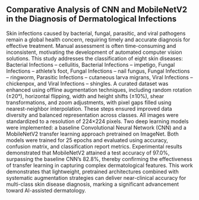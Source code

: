 ## Comparative Analysis of CNN and MobileNetV2 in the Diagnosis of Dermatological Infections

Skin infections caused by bacterial, fungal, parasitic, and viral pathogens remain a global health concern, requiring timely and accurate diagnosis for effective treatment. Manual assessment is often time-consuming and inconsistent, motivating the development of automated computer vision solutions. This study addresses the classification of eight skin diseases: Bacterial Infections – cellulitis, Bacterial Infections – impetigo, Fungal Infections – athlete’s foot, Fungal Infections – nail fungus, Fungal Infections – ringworm, Parasitic Infections – cutaneous larva migrans, Viral Infections – chickenpox, and Viral Infections – shingles. A curated dataset was enhanced using offline augmentation techniques, including random rotation (±20°), horizontal flipping, width and height shifts (±10%), shear transformations, and zoom adjustments, with pixel gaps filled using nearest-neighbor interpolation. These steps ensured improved data diversity and balanced representation across classes. All images were standardized to a resolution of 224×224 pixels. Two deep learning models were implemented: a baseline Convolutional Neural Network (CNN) and a MobileNetV2 transfer learning approach pretrained on ImageNet. Both models were trained for 25 epochs and evaluated using accuracy, confusion matrix, and classification report metrics. Experimental results demonstrated that MobileNetV2 attained a test accuracy of 97.0%, surpassing the baseline CNN’s 82.8%, thereby confirming the effectiveness of transfer learning in capturing complex dermatological features.
This work demonstrates that lightweight, pretrained architectures combined with systematic augmentation strategies can deliver near-clinical accuracy for multi-class skin disease diagnosis, marking a significant advancement toward AI-assisted dermatology.

